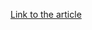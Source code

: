 [Link to the article](https://www.bleepingcomputer.com/news/security/russia-targets-ukrainian-conscripts-with-windows-android-malware/)
